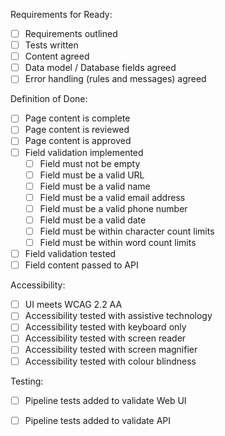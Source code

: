 ﻿Requirements for Ready:

- [ ] Requirements outlined
- [ ] Tests written
- [ ] Content agreed
- [ ] Data model / Database fields agreed
- [ ] Error handling (rules and messages) agreed

Definition of Done:

- [ ] Page content is complete
- [ ] Page content is reviewed
- [ ] Page content is approved
- [ ] Field validation implemented
  - [ ] Field must not be empty
  - [ ] Field must be a valid URL
  - [ ] Field must be a valid name
  - [ ] Field must be a valid email address
  - [ ] Field must be a valid phone number
  - [ ] Field must be a valid date
  - [ ] Field must be within character count limits
  - [ ] Field must be within word count limits
- [ ] Field validation tested
- [ ] Field content passed to API

Accessibility:

- [ ] UI meets WCAG 2.2 AA
- [ ] Accessibility tested with assistive technology
- [ ] Accessibility tested with keyboard only
- [ ] Accessibility tested with screen reader
- [ ] Accessibility tested with screen magnifier
- [ ] Accessibility tested with colour blindness

Testing:

- [ ] Pipeline tests added to validate Web UI
- [ ] Pipeline tests added to validate API

